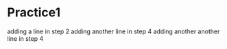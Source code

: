 # Practice1
adding a line in step 2
adding another line in step 4
adding another another line in step 4